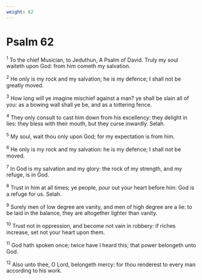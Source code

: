 ```yaml
---
weight: 62
---
```


# Psalm 62

<sup>1</sup> To the chief Musician, to Jeduthun, A Psalm of David. Truly my soul waiteth upon God: from him cometh my salvation. 

<sup>2</sup> He only is my rock and my salvation; he is my defence; I shall not be greatly moved. 

<sup>3</sup> How long will ye imagine mischief against a man? ye shall be slain all of you: as a bowing wall shall ye be, and as a tottering fence. 

<sup>4</sup> They only consult to cast him down from his excellency: they delight in lies: they bless with their mouth, but they curse inwardly. Selah. 

<sup>5</sup> My soul, wait thou only upon God; for my expectation is from him. 

<sup>6</sup> He only is my rock and my salvation: he is my defence; I shall not be moved. 

<sup>7</sup> In God is my salvation and my glory: the rock of my strength, and my refuge, is in God. 

<sup>8</sup> Trust in him at all times; ye people, pour out your heart before him: God is a refuge for us. Selah. 

<sup>9</sup> Surely men of low degree are vanity, and men of high degree are a lie: to be laid in the balance, they are altogether lighter than vanity. 

<sup>10</sup> Trust not in oppression, and become not vain in robbery: if riches increase, set not your heart upon them. 

<sup>11</sup> God hath spoken once; twice have I heard this; that power belongeth unto God. 

<sup>12</sup> Also unto thee, O Lord, belongeth mercy: for thou renderest to every man according to his work. 


